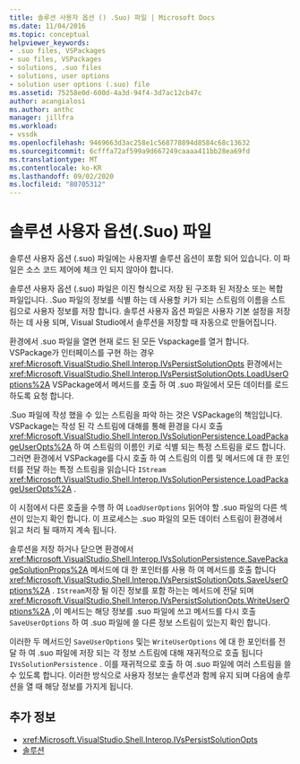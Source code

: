 ```yaml
---
title: 솔루션 사용자 옵션 () .Suo) 파일 | Microsoft Docs
ms.date: 11/04/2016
ms.topic: conceptual
helpviewer_keywords:
- .suo files, VSPackages
- suo files, VSPackages
- solutions, .suo files
- solutions, user options
- solution user options (.suo) file
ms.assetid: 75258e0d-600d-4a3d-94f4-3d7ac12cb47c
author: acangialosi
ms.author: anthc
manager: jillfra
ms.workload:
- vssdk
ms.openlocfilehash: 9469663d3ac258e1c568778894d8584c68c13632
ms.sourcegitcommit: 6cfffa72af599a9d667249caaaa411bb28ea69fd
ms.translationtype: MT
ms.contentlocale: ko-KR
ms.lasthandoff: 09/02/2020
ms.locfileid: "80705312"
---
```

# <a name="solution-user-options-suo-file"></a>솔루션 사용자 옵션(.Suo) 파일
솔루션 사용자 옵션 (.suo) 파일에는 사용자별 솔루션 옵션이 포함 되어 있습니다. 이 파일은 소스 코드 제어에 체크 인 되지 않아야 합니다.

 솔루션 사용자 옵션 (.suo) 파일은 이진 형식으로 저장 된 구조화 된 저장소 또는 복합 파일입니다. .Suo 파일의 정보를 식별 하는 데 사용할 키가 되는 스트림의 이름을 스트림으로 사용자 정보를 저장 합니다. 솔루션 사용자 옵션 파일은 사용자 기본 설정을 저장 하는 데 사용 되며, Visual Studio에서 솔루션을 저장할 때 자동으로 만들어집니다.

 환경에서 .suo 파일을 열면 현재 로드 된 모든 Vspackage를 열거 합니다. VSPackage가 인터페이스를 구현 하는 경우 <xref:Microsoft.VisualStudio.Shell.Interop.IVsPersistSolutionOpts> 환경에서는 <xref:Microsoft.VisualStudio.Shell.Interop.IVsPersistSolutionOpts.LoadUserOptions%2A> VSPackage에서 메서드를 호출 하 여 .suo 파일에서 모든 데이터를 로드 하도록 요청 합니다.

 .Suo 파일에 작성 했을 수 있는 스트림을 파악 하는 것은 VSPackage의 책임입니다. VSPackage는 작성 된 각 스트림에 대해를 통해 환경을 다시 호출 <xref:Microsoft.VisualStudio.Shell.Interop.IVsSolutionPersistence.LoadPackageUserOpts%2A> 하 여 스트림의 이름인 키로 식별 되는 특정 스트림을 로드 합니다. 그러면 환경에서 VSPackage를 다시 호출 하 여 스트림의 이름 및 메서드에 대 한 포인터를 전달 하는 특정 스트림을 읽습니다 `IStream` <xref:Microsoft.VisualStudio.Shell.Interop.IVsSolutionPersistence.LoadPackageUserOpts%2A> .

 이 시점에서 다른 호출을 수행 하 여 `LoadUserOptions` 읽어야 할 .suo 파일의 다른 섹션이 있는지 확인 합니다. 이 프로세스는 .suo 파일의 모든 데이터 스트림이 환경에서 읽고 처리 될 때까지 계속 됩니다.

 솔루션을 저장 하거나 닫으면 환경에서 <xref:Microsoft.VisualStudio.Shell.Interop.IVsSolutionPersistence.SavePackageSolutionProps%2A> 메서드에 대 한 포인터를 사용 하 여 메서드를 호출 합니다 <xref:Microsoft.VisualStudio.Shell.Interop.IVsPersistSolutionOpts.SaveUserOptions%2A> . `IStream`저장 될 이진 정보를 포함 하는는 메서드에 전달 되며 <xref:Microsoft.VisualStudio.Shell.Interop.IVsPersistSolutionOpts.WriteUserOptions%2A> ,이 메서드는 해당 정보를 .suo 파일에 쓰고 메서드를 다시 호출 `SaveUserOptions` 하 여 .suo 파일에 쓸 다른 정보 스트림이 있는지 확인 합니다.

 이러한 두 메서드인 `SaveUserOptions` 및는 `WriteUserOptions` 에 대 한 포인터를 전달 하 여 .suo 파일에 저장 되는 각 정보 스트림에 대해 재귀적으로 호출 됩니다 `IVsSolutionPersistence` . 이를 재귀적으로 호출 하 여 .suo 파일에 여러 스트림을 쓸 수 있도록 합니다. 이러한 방식으로 사용자 정보는 솔루션과 함께 유지 되며 다음에 솔루션을 열 때 해당 정보를 가지게 됩니다.

## <a name="see-also"></a>추가 정보
- <xref:Microsoft.VisualStudio.Shell.Interop.IVsPersistSolutionOpts>
- [솔루션](../../extensibility/internals/solutions-overview.md)
